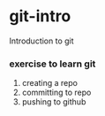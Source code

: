 # git-intro
Introduction to git

### exercise to learn git
1. creating a repo
2. committing to repo
3. pushing to github
